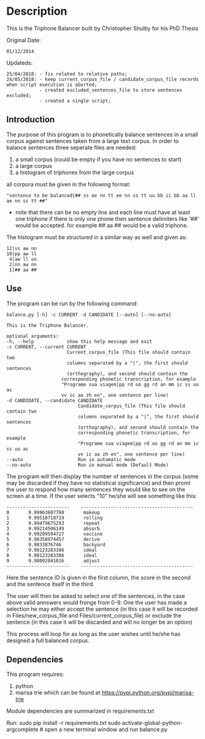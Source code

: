 Description
===========
This is the Triphone Balancer built by Christopher Shulby for his PhD Thesis

Original Date:

    01/12/2014

Updateds:

    25/04/2018: - fix related to relative paths;
    24/05/2018: - keep current_corpus_file / candidate_corpus_file records when script execution is aborted;
                - created excluded_sentences_file to store sentences excluded;
                - created a single script;


Introduction
------------

The purpose of this program is to phonetically balance sentences in a small corpus against sentences taken from a large text corpus.
In order to balance sentences three seperate files are needed:
1. a small corpus (could be empty if you have no sentences to start)
2. a large corpus
3. a histogram of triphones from the large corpus

all corpora must be given in the following format:

    "sentence to be balanced|## ss ee nn tt ee nn ss tt uu bb ii bb aa ll ae nn ss tt ##"

* note that there can be no empty line and each line must have at least one triphone
if there is only one phone then sentence delimiters like '##' would be accepted.
for example ## aa ## would be a valid triphone.

The histogram must be structured in a similar way as well and given as:

    12|ss aw nn
    10|pp aw ll
     4|aw ll oo
     2|nn aw nn
     1|## aa ##

Use
---
The program can be run by the following command:

    balance.py [-h] -c CURRENT -d CANDIDATE [--auto] [--no-auto]

    This is the Triphone Balancer.

    optional arguments:
    -h, --help            show this help message and exit
    -c CURRENT, --current CURRENT
                          Current_corpus_file (This file should contain two
                          columns separated by a "|", the first should sentences
                          (orthography), and second should contain the
                        corresponding phonetic transcription, for example
                        "Programe sua viagem|pp rd oo gg rd an mm ic ss uu ac
                        vv ic aa zh en", one sentence per line)
    -d CANDIDATE, --candidate CANDIDATE
                              Candidate_corpus_file (This file should contain two
                              columns separated by a "|", the first should sentences
                              (orthography), and second should contain the
                              corresponding phonetic transcription, for example
                              "Programe sua viagem|pp rd oo gg rd an mm ic ss uu ac
                              vv ic aa zh en", one sentence per line)
    --auto                    Run in automatic mode
    --no-auto                 Run in manual mode (Default Mode)


The program will then display the number of sentences in the corpus (some may be discarded if they have no statistical significance)
and then promt the user to respond how many sentences they would like to see on the screen at a time.
If the user selects "10" he/she will see something like this:

    -----------------------    -----------------------------------------
    0       9.99963607788       makeup
    1       9.99518718719       rolling
    2       9.99479675293       repeat
    3       9.99214506149       absorb
    4       9.99209594727       vaccine
    5       9.98358974457       derive
    6       9.9833876746        backyard
    7       9.98123283386       ideal
    8       9.98123283386       ideal
    9       9.98092041016       adjust
    -----------------------    -----------------------------------------

Here the sentence ID is given in the first column, the score in the second and the sentence itself in the third.

The user will then be asked to select one of the sentences, in the case above valid annswers would fronge from 0-9.
One the user has made a selection he may either accept the sentence 
(in this case it will be recorded in Files/new_corpus_file and Files/current_corpus_file)
or exclude the sentence (in this case it will be discarded and will no longer be an option)

This process will loop for as long as the user wishes until he/she has designed a full balanced corpus.

Dependencies
-----------
This program requires:

1. python
2. marisa trie which can be found at https://pypi.python.org/pypi/marisa-trie

Module dependencies are summarized in requirements.txt

Run:
    sudo pip install -r requirements.txt
    sudo activate-global-python-argcomplete # open a new terminal window and run balance.py
